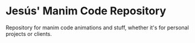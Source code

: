 # Jesús' Manim Code Repository

Repository for manim code animations and stuff, whether it's for personal projects or clients.
